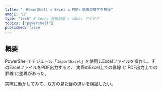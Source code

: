 ```yaml
---
title: "「PowerShell x Excel x PDF」罫線の描写を検証"
emoji: "💭"
type: "tech" # tech: 技術記事 / idea: アイデア
topics: ["powershell"]
published: false
---
```

## 概要

PowerShellでモジュール「`ImportExcel`」を使用しExcelファイルを操作し、そのExcelファイルをPDF出力すると、
実際のExcel上での罫線 と PDF出力上での罫線 に差異があった。

実際に動かしてみて、双方の見た目の違いを検証したい。
